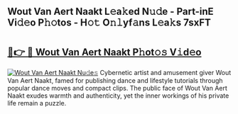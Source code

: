 ## Wout Van Aert Naakt L𝚎a𝚔ed N𝚞𝚍e - Part-inE Vi𝚍𝚎o P𝚑𝚘tos - H𝚘𝚝 O𝚗𝚕yf𝚊ns L𝚎a𝚔s 7sxFT

# <h2><a href="http://kf5kt1.oniu.top/?m=Wout+Van+Aert+Naakt">🔗👉 🔴 Wout Van Aert Naakt P𝚑ot𝚘𝚜 V𝚒d𝚎o</a></h2>

[![Wout Van Aert Naakt Nu𝚍e𝚜](https://i.imgur.com/0qMVB7G.gif)](http://kf5kt1.oniu.top/?m=Wout+Van+Aert+Naakt)
Cybernetic artist and amusement giver Wout Van Aert Naakt, famed for publishing dance and lifestyle tutorials through popular dance moves and compact clips. The public face of Wout Van Aert Naakt exudes warmth and authenticity, yet the inner workings of his private life remain a puzzle.  
